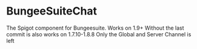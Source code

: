 # BungeeSuiteChat
The Spigot component for Bungeesuite. 
Works on 1.9+
Without the last commit is also works on 1.7.10-1.8.8
Only the Global and Server Channel is left
